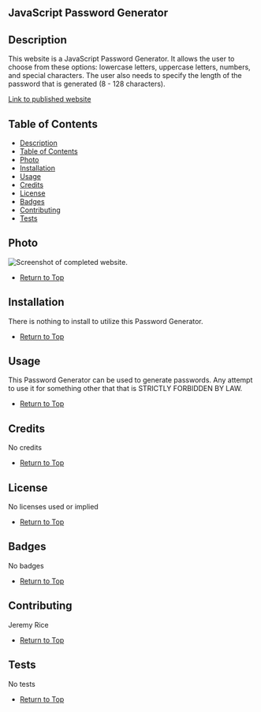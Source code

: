 ## JavaScript Password Generator

## Description 

This website is a JavaScript Password Generator. It allows the user to choose from these options: lowercase letters, uppercase letters, numbers, and special characters. The user also needs to specify the length of the password that is generated (8 - 128 characters). 

[Link to published website]()

## Table of Contents

* [Description](#Description)
* [Table of Contents](#Table-of-Contents)
* [Photo](#Photo)
* [Installation](#Installation)
* [Usage](#Usage)
* [Credits](#Credits)
* [License](#License)
* [Badges](#Badges)
* [Contributing](#Contributing)
* [Tests](#Tests)

## Photo

![Screenshot of completed website.]()

* [Return to Top](#Javascript-Password-Generator)

## Installation

There is nothing to install to utilize this Password Generator. 

* [Return to Top](#Javascript-Password-Generator)

## Usage 

This Password Generator can be used to generate passwords. Any attempt to use it for something other that that is STRICTLY FORBIDDEN BY LAW. 

* [Return to Top](#Javascript-Password-Generator)

## Credits

No credits

* [Return to Top](#Javascript-Password-Generator)

## License

No licenses used or implied 

* [Return to Top](#Javascript-Password-Generator)

## Badges

No badges 

* [Return to Top](#Javascript-Password-Generator)

## Contributing

Jeremy Rice

* [Return to Top](#Javascript-Password-Generator)

## Tests

No tests

* [Return to Top](#Javascript-Password-Generator)

